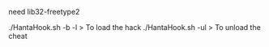 need lib32-freetype2

./HantaHook.sh -b -l > To load the hack
./HantaHook.sh -ul > To unload the cheat